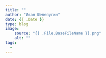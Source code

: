 ```yaml
---
title: ""
author: "Иван Шелепугин"
date: {{ .Date }}
type: blog
image:
    source: "{{ .File.BaseFileName }}.png"
    alt: ""
tags:
  - 
---
```


